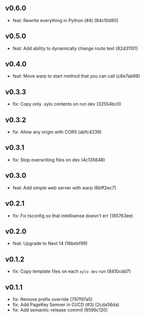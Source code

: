 ## v0.6.0

- feat: Rewrite everything in Python (#4) (84c10d90)

## v0.5.0

- feat: Add ability to dynamically change route text (82d31101)

## v0.4.0

- feat: Move warp to start method that you can call (c6e7ab98)

## v0.3.3

- fix: Copy only .xylo contents on run dev (32554bc0)

## v0.3.2

- fix: Allow any origin with CORS (abfc4239)

## v0.3.1

- fix: Stop overwriting files on dev (4c135648)

## v0.3.0

- feat: Add simple web server with warp (6bff2ec7)

## v0.2.1

- fix: Fix tsconfig so that intellisense doesn't err (185763ee)

## v0.2.0

- feat: Upgrade to Next 14 (16bebf99)

## v0.1.2

- fix: Copy template files on each `xylo dev` run (8410cdd7)

## v0.1.1

- fix: Remove prefix override (797f97a5)
- fix: Add PageKey Semver in CI/CD (#3) (2cda56da)
- fix: Add semantic-release commit (9596c120)

